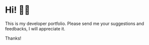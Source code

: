 # Hi! 🖐🏽
This is my developer portfolio. Please send me your suggestions and feedbacks, I will appreciate it.

Thanks!

